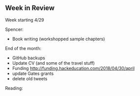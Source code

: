 ## Week in Review

Week starting 4/29

Spencer:
* Book writing (workshopped sample chapters)

End of the month:
* GitHub backups
* Update CV (and some of the travel stuff)
* Funding http://funding.hackeducation.com/2018/04/30/april
* update Gates grants
* delete old tweets

Reading:
